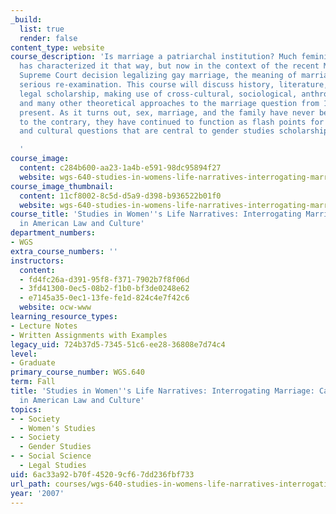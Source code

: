 ```yaml
---
_build:
  list: true
  render: false
content_type: website
course_description: 'Is marriage a patriarchal institution? Much feminist scholarship
  has characterized it that way, but now in the context of the recent Massachusetts
  Supreme Court decision legalizing gay marriage, the meaning of marriage itself demands
  serious re-examination. This course will discuss history, literature, film, and
  legal scholarship, making use of cross-cultural, sociological, anthropological,
  and many other theoretical approaches to the marriage question from 1630 to the
  present. As it turns out, sex, marriage, and the family have never been stable institutions;
  to the contrary, they have continued to function as flash points for the very social
  and cultural questions that are central to gender studies scholarship.

  '
course_image:
  content: c284b600-aa23-1a4b-e591-98dc95894f27
  website: wgs-640-studies-in-womens-life-narratives-interrogating-marriage-case-studies-in-american-law-and-culture-fall-2007
course_image_thumbnail:
  content: 11cf8002-8c5d-d5a9-d398-b936522b01f0
  website: wgs-640-studies-in-womens-life-narratives-interrogating-marriage-case-studies-in-american-law-and-culture-fall-2007
course_title: 'Studies in Women''s Life Narratives: Interrogating Marriage: Case Studies
  in American Law and Culture'
department_numbers:
- WGS
extra_course_numbers: ''
instructors:
  content:
  - fd4fc26a-d391-95f8-f371-7902b7f8f06d
  - 3fd41300-0ec5-08b2-f1b0-bf3de0248e62
  - e7145a35-0ec1-13fe-fe1d-824c4e7f42c6
  website: ocw-www
learning_resource_types:
- Lecture Notes
- Written Assignments with Examples
legacy_uid: 724b37d5-7345-51c6-ee28-36808e7d74c4
level:
- Graduate
primary_course_number: WGS.640
term: Fall
title: 'Studies in Women''s Life Narratives: Interrogating Marriage: Case Studies
  in American Law and Culture'
topics:
- - Society
  - Women's Studies
- - Society
  - Gender Studies
- - Social Science
  - Legal Studies
uid: 6ac33a92-b70f-4520-9cf6-7dd236fbf733
url_path: courses/wgs-640-studies-in-womens-life-narratives-interrogating-marriage-case-studies-in-american-law-and-culture-fall-2007
year: '2007'
---
```

